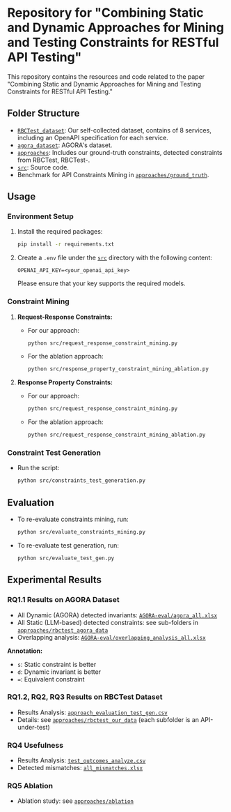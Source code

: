 # Repository for "Combining Static and Dynamic Approaches for Mining and Testing Constraints for RESTful API Testing"

This repository contains the resources and code related to the paper "Combining Static and Dynamic Approaches for Mining and Testing Constraints for RESTful API Testing."

## Folder Structure

- [`RBCTest_dataset`](RBCTest_dataset): Our self-collected dataset, contains of 8 services, including an OpenAPI specification for each service.
- [`agora_dataset`](AGORA_dataset): AGORA's dataset.
- [`approaches`](approaches): Includes our ground-truth constraints, detected constraints from RBCTest, RBCTest-.
- [`src`](src): Source code.
- Benchmark for API Constraints Mining in [`approaches/ground_truth`](approaches/ground_truth).

## Usage

### Environment Setup

1. Install the required packages:
   ```bash
   pip install -r requirements.txt
   ```

2. Create a `.env` file under the [`src`](src) directory with the following content:
   ```
   OPENAI_API_KEY=<your_openai_api_key>
   ```
   Please ensure that your key supports the required models.

### Constraint Mining

1. **Request-Response Constraints:**
   - For our approach:
     ```bash
     python src/request_response_constraint_mining.py
     ```
   - For the ablation approach:
     ```bash
     python src/response_property_constraint_mining_ablation.py
     ```

2. **Response Property Constraints:**
   - For our approach:
     ```bash
     python src/request_response_constraint_mining.py
     ```
   - For the ablation approach:
     ```bash
     python src/request_response_constraint_mining_ablation.py
     ```

### Constraint Test Generation

- Run the script:
  ```bash
  python src/constraints_test_generation.py
  ```

## Evaluation

- To re-evaluate constraints mining, run:
  ```bash
  python src/evaluate_constraints_mining.py
  ```

- To re-evaluate test generation, run:
  ```bash
  python src/evaluate_test_gen.py
  ```

## Experimental Results

### RQ1.1 Results on AGORA Dataset
- All Dynamic (AGORA) detected invariants: [`AGORA-eval/agora_all.xlsx`](AGORA-eval/agora_all.xlsx)
- All Static (LLM-based) detected constraints: see sub-folders in [`approaches/rbctest_agora_data`](approaches/rbctest_agora_data)
- Overlapping analysis: [`AGORA-eval/overlapping_analysis_all.xlsx`](AGORA-eval/overlapping_analysis_all.xlsx)

**Annotation:**
- `s`: Static constraint is better
- `d`: Dynamic invariant is better
- `=`: Equivalent constraint

### RQ1.2, RQ2, RQ3 Results on RBCTest Dataset
- Results Analysis: [`approach_evaluation_test_gen.csv`](approaches/rbctest_agora_data/approach_evaluation_test_gen.csv)
- Details: see [`approaches/rbctest_our_data`](approaches/rbctest_our_data) (each subfolder is an API-under-test)

### RQ4 Usefulness
- Results Analysis: [`test_outcomes_analyze.csv`](approaches/rbctest_our_data/test_outcomes_analyze.csv)
- Detected mismatches: [`all_mismatches.xlsx`](approaches/rbctest_our_data/all_mismatches.xlsx) 

### RQ5 Ablation
- Ablation study: see [`approaches/ablation`](approaches/ablation)


